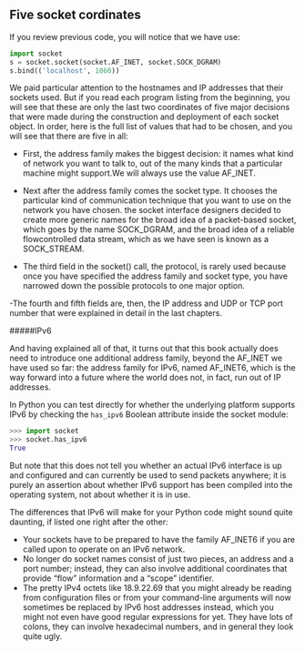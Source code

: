 ## Five socket cordinates

If you review previous code, you will notice that we have use:
```python
import socket
s = socket.socket(socket.AF_INET, socket.SOCK_DGRAM)
s.bind(('localhost', 1060))
```
We paid particular attention to
the hostnames and IP addresses that their sockets used. But if you read each program listing from the
beginning, you will see that these are only the last two coordinates of five major decisions that were
made during the construction and deployment of each socket object.
In order, here is the full list of values that had to be chosen, and you will see that there are five in all:

- First, the address family makes the biggest decision: it names what kind of network you want to talk
to, out of the many kinds that a particular machine might support.We will always use the value AF_INET.

- Next after the address family comes the socket type. It chooses the particular kind of communication
technique that you want to use on the network you have chosen. the socket interface designers decided to create more generic names for the broad idea
of a packet-based socket, which goes by the name SOCK_DGRAM, and the broad idea of a reliable flowcontrolled
data stream, which as we have seen is known as a SOCK_STREAM.

- The third field in the socket() call, the protocol, is rarely used because once you have specified the
address family and socket type, you have narrowed down the possible protocols to one major option.

-The fourth and fifth fields are, then, the IP address and UDP or TCP port number that were
explained in detail in the last chapters.

#####IPv6

And having explained all of that, it turns out that this book actually does need to introduce one
additional address family, beyond the AF_INET we have used so far: the address family for IPv6, named
AF_INET6, which is the way forward into a future where the world does not, in fact, run out of IP
addresses.

In Python you can test directly for whether the underlying platform supports IPv6 by checking the
`has_ipv6` Boolean attribute inside the socket module:
```python
>>> import socket
>>> socket.has_ipv6
True
```
But note that this does not tell you whether an actual IPv6 interface is up and configured and can
currently be used to send packets anywhere; it is purely an assertion about whether IPv6 support has
been compiled into the operating system, not about whether it is in use.

The differences that IPv6 will make for your Python code might sound quite daunting, if listed one
right after the other:
- Your sockets have to be prepared to have the family AF_INET6 if you are called
upon to operate on an IPv6 network.
- No longer do socket names consist of just two pieces, an address and a port
number; instead, they can also involve additional coordinates that provide “flow”
information and a “scope” identifier.
- The pretty IPv4 octets like 18.9.22.69 that you might already be reading from
configuration files or from your command-line arguments will now sometimes be
replaced by IPv6 host addresses instead, which you might not even have good
regular expressions for yet. They have lots of colons, they can involve hexadecimal
numbers, and in general they look quite ugly.
